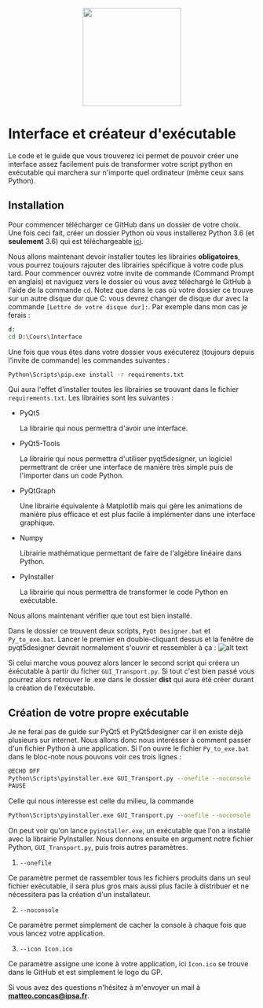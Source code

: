 <p align="center">
  <img width ="200" height="200" src='https://github.com/matteo-concas/Grand-Projet/blob/master/Images/Logo%20Numerix.jpg'>
</p>
 
# Interface et créateur d'exécutable

Le code et le guide que vous trouverez ici permet de pouvoir créer une interface assez facilement puis de transformer votre script python en exécutable qui marchera sur n'importe quel ordinateur (même ceux sans Python).

## Installation 

Pour commencer télécharger ce GitHub dans un dossier de votre choix. Une fois ceci fait, créer un dossier Python où vous installerez Python 3.6 (et **seulement** 3.6) qui est téléchargeable [ici](https://www.python.org/ftp/python/3.6.0/python-3.6.0-amd64.exe "Python 3.6.0").

Nous allons maintenant devoir installer toutes les librairies **obligatoires**, vous pourrez toujours rajouter des librairies spécifique à votre code plus tard. Pour commencer ouvrez votre invite de commande (Command Prompt en anglais) et naviguez vers le dossier où vous avez téléchargé le GitHub à l'aide de la commande `cd`. Notez que dans le cas où votre dossier ce trouve sur un autre disque dur que C: vous devrez changer de disque dur avec la commande `[Lettre de votre disque dur]:`. Par exemple dans mon cas je ferais :
```Bash
d:
cd D:\Cours\Interface
``` 
Une fois que vous êtes dans votre dossier vous exécuterez (toujours depuis l'invite de commande) les commandes suivantes :
```Bash
Python\Scripts\pip.exe install -r requirements.txt
```
Qui aura l'effet d'installer toutes les librairies se trouvant dans le fichier `requirements.txt`. Les librairies sont les suivantes :
* PyQt5 

  La librairie qui nous permettra d'avoir une interface.

* PyQt5-Tools
  
  La librairie qui nous permettra d'utiliser pyqt5designer, un logiciel permettrant de créer une interface de manière très simple puis    de l'importer dans un code Python.

* PyQtGraph

  Une librairie équivalente à Matplotlib mais qui gère les animations de manière plus efficace et est plus facile à implémenter dans une interface graphique.
 
* Numpy

  Librairie mathématique permettant de faire de l'algèbre linéaire dans Python.

* PyInstaller

  La librairie qui nous permettra de transformer le code Python en exécutable.
 
Nous allons maintenant vérifier que tout est bien installé.

Dans le dossier ce trouvent deux scripts, `PyQt Designer.bat` et `Py_to_exe.bat`. Lancer le premier en double-cliquant dessus et la fenêtre de pyqt5designer devrait normalement s'ouvrir et ressembler à ça :
![alt text](https://github.com/matteo-concas/Grand-Projet/blob/master/Images/image.png)

Si celui marche vous pouvez alors lancer le second script qui créera un éxécutable à partir du ficher `GUI_Transport.py`. Si tout c'est bien passé vous pourrez alors retrouver le .exe dans le dossier **dist** qui aura été créer durant la création de l'exécutable.

## Création de votre propre exécutable

Je ne ferai pas de guide sur PyQt5 et PyQt5designer car il en existe déjà plusieurs sur internet. Nous allons donc nous interésser à comment passer d'un fichier Python à une application. Si l'on ouvre le fichier `Py_to_exe.bat` dans le bloc-note nous pouvons voir ces trois lignes :

```Bash
@ECHO OFF
Python\Scripts\pyinstaller.exe GUI_Transport.py --onefile --noconsole  --icon Icon.ico
PAUSE
```
Celle qui nous interesse est celle du milieu, la commande
```Bash
Python\Scripts\pyinstaller.exe GUI_Transport.py --onefile --noconsole  --icon Icon.ico
```
On peut voir qu'on lance `pyinstaller.exe`, un exécutable que l'on a installé avec la librairie PyInstaller. Nous donnons ensuite en argument notre fichier Python, `GUI_Transport.py`, puis trois autres paramètres.

1. `--onefile`

  Ce paramètre permet de rassembler tous les fichiers produits dans un seul fichier exécutable, il sera plus gros mais aussi plus facile à distribuer et ne nécessitera pas la création d'un installateur.

2. `--noconsole`

  Ce paramètre permet simplement de cacher la console à chaque fois que vous lancez votre application.

3. `--icon Icon.ico`

  Ce paramètre assigne une icone à votre application, ici `Icon.ico` se trouve dans le GitHub et est simplement le logo du GP.

Si vous avez des questions n'hésitez à m'envoyer un mail à **matteo.concas@ipsa.fr**.
